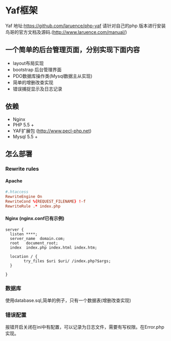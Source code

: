 # Yaf框架
Yaf 地址:https://github.com/laruence/php-yaf 请针对自己的php 版本进行安装
鸟哥的官方文档及源码.(http://www.laruence.com/manual/)

## 一个简单的后台管理页面，分别实现下面内容
- layout布局实现
- bootstrap 后台管理界面
- PDO数据库操作类(Mysql数据主从实现)
- 简单的增删改查实现
- 错误捕捉显示及日志记录

## 依赖
- Nginx
- PHP 5.5 +
- YAF扩展包 (http://www.pecl-php.net)
- Mysql 5.5 +

## 怎么部署

### Rewrite rules

#### Apache

```conf
#.htaccess
RewriteEngine On
RewriteCond %{REQUEST_FILENAME} !-f
RewriteRule .* index.php
```

#### Nginx (nginx.conf已有示例)

```
server {
  listen ****;
  server_name  domain.com;
  root   document_root;
  index  index.php index.html index.htm;
 
  location / {
		try_files $uri $uri/ /index.php?$args;
  }

}
```
### 数据库
使用database.sql,简单的例子，只有一个数据表(增删改查实现)

### 错误配置
报错开启关闭在ini中有配置，可以记录为日志文件，需要有写权限。在Error.php实现。
